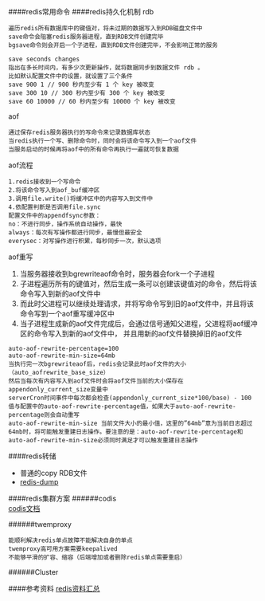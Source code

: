 ####redis常用命令
####redis持久化机制
rdb
```
遍历redis所有数据库中的键值对，将未过期的数据写入到RDB磁盘文件中
save命令会阻塞redis服务器进程，直到RDB文件创建完毕
bgsave命令则会开启一个子进程，直到RDB文件创建完毕，不会影响正常的服务
```
```
save seconds changes 
指出在多长时间内，有多少次更新操作，就将数据同步到数据文件 rdb 。 
比如默认配置文件中的设置，就设置了三个条件 
save 900 1 // 900 秒内至少有 1 个 key 被改变 
save 300 10 // 300 秒内至少有 300 个 key 被改变 
save 60 10000 // 60 秒内至少有 10000 个 key 被改变
```
aof
```
通过保存redis服务器执行的写命令来记录数据库状态
当redis执行一个写、删除命令时，同时会将该命令写入到一个aof文件
当服务启动的时候再将aof中的所有命令再执行一遍就可恢复数据
```
aof流程
```
1.redis接收到一个写命令
2.将该命令写入到aof_buf缓冲区
3.调用file.write()将缓冲区中的内容写入到文件中
4.依配置判断是否调用file.sync
配置文件中的appendfsync参数：
no：不进行同步，操作系统自动操作，最快
always：每次有写操作都进行同步，最慢但最安全
everysec：对写操作进行积累，每秒同步一次，默认选项
```
aof重写
1.    当服务器接收到bgrewriteaof命令时，服务器会fork一个子进程
2.    子进程遍历所有的键值对，然后生成一条可以创建该键值对的命令，然后将该命令写入到新的aof文件中
3.    而此时父进程可以继续处理请求，并将写命令写到旧的aof文件中，并且将该命令写到一个aof重写缓冲区中
4.    当子进程生成新的aof文件完成后，会通过信号通知父进程，父进程将aof缓冲区的命令写入到新的aof文件中，
并且用新的aof文件替换掉旧的aof文件
```
auto-aof-rewrite-percentage=100
auto-aof-rewrite-min-size=64mb
当执行完一次bgrewriteaof后，redis会记录此时aof文件的大小（auto_aofrewrite_base_size）
然后当每次有内容写入到aof文件时会将aof文件当前的大小保存在appendonly_current_size变量中
serverCron时间事件中每次都会检查(appendonly_current_size*100/base) - 100 值与配置中的auto-aof-rewrite-percentage值，如果大于auto-aof-rewrite-percentage则会自动重写
auto-aof-rewrite-min-size 当前文件大小的最小值，这里的”64mb”意为当前日志超过64mb时，将可能触发重建日志操作。要注意的是：auto-aof-rewrite-percentage和auto-aof-rewrite-min-size必须同时满足才可以触发重建日志操作
```

####redis转储
-    普通的copy RDB文件
-    [redis-dump](https://github.com/delano/redis-dump)

####redis集群方案
######codis   
[codis文档](https://github.com/wandoulabs/codis/blob/master/doc/tutorial_zh.md)

######twemproxy

```
能顺利解决redis单点故障不能解决自身的单点
twemproxy高可用方案需要keepalived
不能够平滑的扩容、缩容（后端增加或者删除redis单点需要重启）
```
######Cluster

####参考资料
[redis资料汇总](http://blog.nosqlfan.com/html/3537.html)